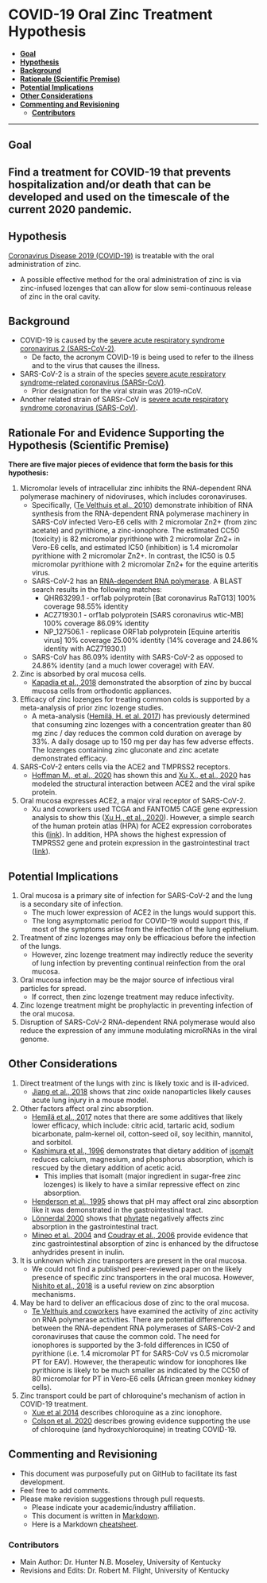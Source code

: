 # COVID-19 Oral Zinc Treatment Hypothesis
* **[Goal](#goal)**
* **[Hypothesis](#hypothesis)**
* **[Background](#background)**
* **[Rationale (Scientific Premise)](#rationale)**
* **[Potential Implications](#implications)**
* **[Other Considerations](#considerations)**
* **[Commenting and Revisioning](#revision)**
   * **[Contributors](#contributors)**
---


## Goal <a name="goal"></a>
**Find a treatment for COVID-19 that prevents hospitalization and/or death that can be developed and used on the timescale of the current 2020 pandemic.**
---

## Hypothesis <a name="hypothesis"></a>
[Coronavirus Disease 2019 (COVID-19)](https://en.wikipedia.org/wiki/Coronavirus_disease_2019) is treatable with the oral administration of zinc.
* A possible effective method for the oral administration of zinc is via zinc-infused lozenges that can allow for slow semi-continuous release of zinc in the oral cavity.

## Background <a name="background"></a>
* COVID-19 is caused by the [severe acute respiratory syndrome coronavirus 2 (SARS-CoV-2)](https://en.wikipedia.org/wiki/Severe_acute_respiratory_syndrome_coronavirus_2).
   * De facto, the acronym COVID-19 is being used to refer to the illness and to the virus that causes the illness.
* SARS-CoV-2 is a strain of the species [severe acute respiratory syndrome-related coronavirus (SARSr-CoV)](https://en.wikipedia.org/wiki/Severe_acute_respiratory_syndrome-related_coronavirus).
   * Prior designation for the viral strain was 2019-nCoV.
* Another related strain of SARSr-CoV is [severe acute respiratory syndrome coronavirus (SARS-CoV)](https://en.wikipedia.org/wiki/Severe_acute_respiratory_syndrome_coronavirus).

## Rationale For and Evidence Supporting the Hypothesis (Scientific Premise) <a name="rationale"></a>
**There are five major pieces of evidence that form the basis for this hypothesis:**
1. Micromolar levels of intracellular zinc inhibits the RNA-dependent RNA polymerase machinery of nidoviruses, which includes coronaviruses.
    * Specifically, ([Te Velthuis et al., 2010](https://dx.doi.org/10.1371%2Fjournal.ppat.1001176)) demonstrate inhibition of RNA synthesis from the RNA-dependent RNA polymerase machinery in SARS-CoV infected Vero-E6 cells with 2 micromolar Zn2+ (from zinc acetate) and pyrithione, a zinc-ionophore. The estimated CC50 (toxicity) is 82 micromolar pyrithione with 2 micromolar Zn2+ in Vero-E6 cells, and estimated IC50 (inhibition) is 1.4 micromolar pyrithione with 2 micromolar Zn2+. In contrast, the IC50 is 0.5 micromolar pyrithione with 2 micromolar Zn2+ for the equine arteritis virus.
    * SARS-CoV-2 has an [RNA-dependent RNA polymerase](https://www.ncbi.nlm.nih.gov/protein/QHD43415/). A BLAST search results in the following matches:
         * QHR63299.1 - orf1ab polyprotein [Bat coronavirus RaTG13] 100% coverage 98.55% identity
         * ACZ71930.1 - orf1ab polyprotein [SARS coronavirus wtic-MB] 100% coverage 86.09% identity
         * NP_127506.1 - replicase ORF1ab polyprotein [Equine arteritis virus] 10% coverage 25.00% identity (14% coverage and 24.86% identity with ACZ71930.1)
     * SARS-CoV has 86.09% identity with SARS-CoV-2 as opposed to 24.86% identity (and a much lower coverage) with EAV.  
2. Zinc is absorbed by oral mucosa cells.  
    * [Kapadia et al., 2018](https://www.ncbi.nlm.nih.gov/pubmed/?term=PMID%3A30602641) demonstrated the absorption of zinc by buccal mucosa cells from orthodontic appliances.
3. Efficacy of zinc lozenges for treating common colds is supported by a meta-analysis of prior zinc lozenge studies.
     * A meta-analysis ([Hemilä, H. et al. 2017](https://doi.org/10.1177%2F2054270417694291)) has previously determined that consuming zinc lozenges with a concentration greater than 80 mg zinc / day reduces the common cold duration on average by 33%. A daily dosage up to 150 mg per day has few adverse effects. The lozenges containing zinc gluconate and zinc acetate demonstrated efficacy.
4. SARS-CoV-2 enters cells via the ACE2 and TMPRSS2 receptors.
    * [Hoffman M., et al., 2020](https://doi.org/10.1101/2020.01.31.929042) has shown this and [Xu X., et al., 2020](https://doi.org/10.1007/s11427-020-1637-5) has modeled the structural interaction between ACE2 and the viral spike protein.
5. Oral mucosa expresses ACE2, a major viral receptor of SARS-CoV-2.
    * Xu and coworkers used TCGA and FANTOM5 CAGE gene expression analysis to show this ([Xu H., et al., 2020](https://doi.org/10.1038/s41368-020-0074-x)). However, a simple search of the human protein atlas (HPA) for ACE2 expression corroborates this ([link](https://www.proteinatlas.org/ENSG00000130234-ACE2/tissue)). In addition, HPA shows the highest expression of TMPRSS2 gene and protein expression in the gastrointestinal tract ([link](https://www.proteinatlas.org/ENSG00000184012-TMPRSS2/tissue)).

## Potential Implications <a name="implications"></a>
1. Oral mucosa is a primary site of infection for SARS-CoV-2 and the lung is a secondary site of infection.
   * The much lower expression of ACE2 in the lungs would support this.
   * The long asymptomatic period for COVID-19 would support this, if most of the symptoms arise from the infection of the lung epithelium.
2. Treatment of zinc lozenges may only be efficacious before the infection of the lungs.
   * However, zinc lozenge treatment may indirectly reduce the severity of lung infection by preventing continual reinfection from the oral mucosa.  
3. Oral mucosa infection may be the major source of infectious viral particles for spread.
   * If correct, then zinc lozenge treatment may reduce infectivity.
4. Zinc lozenge treatment might be prophylactic in preventing infection of the oral mucosa.
5. Disruption of SARS-CoV-2 RNA-dependent RNA polymerase would also reduce the expression of any immune modulating microRNAs in the viral genome.

## Other Considerations <a name="considerations"></a>
1. Direct treatment of the lungs with zinc is likely toxic and is ill-adviced.
    * [Jiang et al., 2018](https://doi.org/10.1080/17435390.2018.1513094) shows that zinc oxide nanoparticles likely causes acute lung injury in a mouse model.
2. Other factors affect oral zinc absorption.
    * [Hemilä et al., 2017](https://doi.org/10.1177%2F2054270417694291) notes that there are some additives that likely lower efficacy, which include: citric acid, tartaric acid, sodium bicarbonate, palm-kernel oil, cotton-seed oil, soy lecithin, mannitol, and sorbitol.
    * [Kashimura et al., 1996](https://doi.org/10.1007/BF02784435) demonstrates that dietary addition of [isomalt](https://en.wikipedia.org/wiki/Isomalt) reduces calcium, magnesium, and phosphorus absorption, which is rescued by the dietary addition of acetic acid.
       * This implies that isomalt (major ingredient in sugar-free zinc lozenges) is likely to have a similar repressive effect on zinc absorption.
    * [Henderson et al., 1995](https://deepblue.lib.umich.edu/bitstream/handle/2027.42/142255/jpen0393.pdf?sequence=1) shows that pH may affect oral zinc absorption like it was demonstrated in the gastrointestinal tract.
    * [Lönnerdal 2000](https://doi.org/10.1093/jn/130.5.1378S) shows that [phytate](https://en.wikipedia.org/wiki/Phytic_acid) negatively affects zinc absorption in the gastrointestinal tract.
    * [Mineo et al., 2004](https://doi.org/10.1023/B:DDAS.0000011613.11671.c7) and [Coudray et al., 2006](https://doi.org/10.1093/jn/136.1.117) provide evidence that zinc gastrointestinal absorption of zinc is enhanced by the difructose anhydrides present in inulin.
3. It is unknown which zinc transporters are present in the oral mucosa.
   * We could not find a published peer-reviewed paper on the likely presence of specific zinc transporters in the oral mucosa. However, [Nishito et al., 2018](https://www.jstage.jst.go.jp/article/jnsv/64/1/64_1/_pdf) is a useful review on zinc absorption mechanisms.
4. May be hard to deliver an efficacious dose of zinc to the oral mucosa.
    * [Te Velthuis and coworkers](https://dx.doi.org/10.1371%2Fjournal.ppat.1001176) have examined the activity of zinc activity on RNA polymerase activities. There are potential differences between the RNA-dependent RNA polymerases of SARS-CoV-2 and coronaviruses that cause the common cold. The need for ionophores is supported by the 3-fold differences in IC50 of pyrithione (i.e. 1.4 micromolar PT for SARS-CoV vs 0.5 micromolar PT for EAV). However, the therapeutic window for ionophores like pyrithione is likely to be much smaller as indicated by the CC50 of 80 micromolar for PT in Vero-E6 cells (African green monkey kidney cells).
5. Zinc transport could be part of chloroquine's mechanism of action in COVID-19 treatment.
    * [Xue et al 2014](https://doi.org/10.1371/journal.pone.0109180) describes chloroquine as a zinc ionophore.
    * [Colson et al. 2020](https://doi.org/10.1016/j.ijantimicag.2020.105932) describes growing evidence supporting the use of chloroquine (and hydroxychloroquine) in treating COVID-19.

## Commenting and Revisioning <a name="revision"></a>
* This document was purposefully put on GitHub to facilitate its fast development.
* Feel free to add comments.
* Please make revision suggestions through pull requests.
   * Please indicate your academic/industry affiliation.
   * This document is written in [Markdown](https://en.wikipedia.org/wiki/Markdown).
   * Here is a Markdown [cheatsheet](https://www.markdownguide.org/cheat-sheet/).


### Contributors <a name="contributors"></a>
   * Main Author: Dr. Hunter N.B. Moseley, University of Kentucky
   * Revisions and Edits: Dr. Robert M. Flight, University of Kentucky
